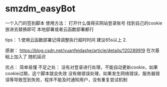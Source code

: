 # smzdm_easyBot

一个入门的签到脚本
使用方法：
打开什么值得买网站登录账号 找到自己的cookie放进去替换即可
本地部署或者云函数部署都行

tips：
1.使用云函数部署记得调整执行超时时间 建议65s以上
2.

感谢：
https://blog.csdn.net/yuanfeidashe/article/details/120289919
在次基础上加入了 随机延迟


优点：
简单易懂
不足之处：
没有对登录进行处理，不能自动更新cookie，如果cookie过期，这个脚本就会失效
没有做错误处理，如果发生网络错误，服务器错误等导致签到失败，程序不能及时通知用户，没有重复尝试机制
